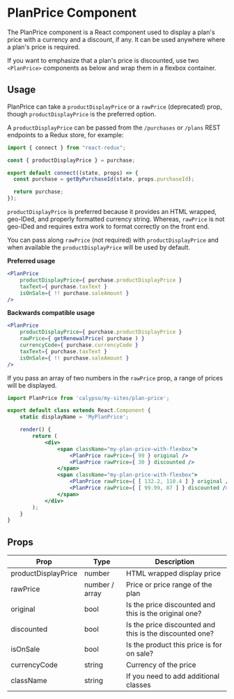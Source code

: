 # PlanPrice Component

The PlanPrice component is a React component used to display a plan's price with a currency and a discount, if any. It can be used anywhere where a plan's price is required.

If you want to emphasize that a plan's price is discounted, use two `<PlanPrice>` components as below and wrap them in a
flexbox container.

## Usage

PlanPrice can take a `productDisplayPrice` or a `rawPrice`  (deprecated) prop, though `productDisplayPrice` is the preferred option.

A `productDisplayPrice` can be passed from the `/purchases` or `/plans` REST endpoints to a Redux store, for example:

```jsx
import { connect } from "react-redux";

const { productDisplayPrice } = purchase;

export default connect((state, props) => {
  const purchase = getByPurchaseId(state, props.purchaseId);

  return purchase;
});
```
`productDisplayPrice` is preferred because it provides an HTML wrapped, geo-IDed, and properly formatted currency string. Whereas, `rawPrice` is not geo-IDed and requires extra work to format correctly on the front end.

You can pass along `rawPrice` (not required) with `productDisplayPrice` and when available the `productDisplayPrice` will be used by default.

**Preferred usage**
```jsx
<PlanPrice
	productDisplayPrice={ purchase.productDisplayPrice }
	taxText={ purchase.taxText }
	isOnSale={ !! purchase.saleAmount }
/>
```

**Backwards compatible usage**
```jsx
<PlanPrice
	productDisplayPrice={ purchase.productDisplayPrice }
	rawPrice={ getRenewalPrice( purchase ) }
	currencyCode={ purchase.currencyCode }
	taxText={ purchase.taxText }
	isOnSale={ !! purchase.saleAmount }
/>
```

If you pass an array of two numbers in the `rawPrice` prop, a range of prices will be displayed.


```jsx
import PlanPrice from 'calypso/my-sites/plan-price';

export default class extends React.Component {
	static displayName = 'MyPlanPrice';

	render() {
		return (
			<div>
				<span className="my-plan-price-with-flexbox">
					<PlanPrice rawPrice={ 99 } original />
					<PlanPrice rawPrice={ 30 } discounted />
				</span>
				<span className="my-plan-price-with-flexbox">
					<PlanPrice rawPrice={ [ 132.2, 110.4 ] } original />
					<PlanPrice rawPrice={ [ 99.99, 87 ] } discounted />
				</span>
			</div>
		);
	}
}
```

## Props

| Prop                | Type           | Description                                             |
| ------------------- | -------------- | ------------------------------------------------------- |
| productDisplayPrice | number         | HTML wrapped display price                              |
| rawPrice            | number / array | Price or price range of the plan                        |
| original            | bool           | Is the price discounted and this is the original one?   |
| discounted          | bool           | Is the price discounted and this is the discounted one? |
| isOnSale            | bool           | Is the product this price is for on sale?               |
| currencyCode        | string         | Currency of the price                                   |
| className           | string         | If you need to add additional classes                   |
